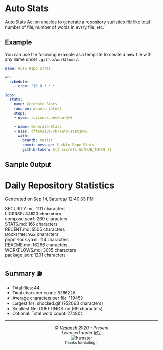 # Auto Stats

Auto Stats Action enables to generate a repository statistics file like total number of file, number of words in every file, etc.

## Example

You can use the following example as a template to create a new file with any name under `.github/workflows/`.

```yaml
name: Auto Repo Stats

on: 
  schedule:
    - cron: '10 0 * * *'

jobs:
  stats:
    name: Generate Stats
    runs-on: ubuntu-latest
    steps:
    - uses: actions/checkout@v4
      
    - name: Generate Stats
    - uses: offensive-vk/auto-stats@v6
      with:
        branch: master
        commit-message: Update Repo Stats
        github-token: ${{ secrets.GITHUB_TOKEN }}
```

## Sample Output

# Daily Repository Statistics

Generated on Sep 14, Saturday 12:40:33 PM  

SECURITY.md: 1111 characters  
LICENSE: 34523 characters  
compose.yaml: 260 characters  
STATS.md: 165 characters  
RECENT.md: 5505 characters  
Dockerfile: 922 characters  
pnpm-lock.yaml: 114 characters  
README.md: 16266 characters  
WORKFLOWS.md: 3035 characters  
package.json: 1201 characters  

## Summary ⛽  

- Total files: 44  
- Total character count: 5256228  
- Average characters per file: 119459  
- Largest file: shocked.gif (952063 characters)  
- Smallest file: GREETINGS.md (69 characters)  
- Optional: Total word count: 274804  


***

<p align="center">
  <i>&copy; <a href="https://github.com/offensive-vk/">Vedansh </a> 2020 - Present</i><br>
  <i>Licensed under <a href="https://github.com/offensive-vk/auto-stats?tab=MIT-1-ov-file">MIT</a></i><br>
  <a href="https://github.com/TheHamsterBot"><img src="https://i.ibb.co/4KtpYxb/octocat-clean-mini.png" alt="hamster"/></a><br>
  <sup>Thanks for visiting :)</sup>
</p>

